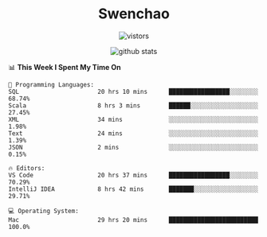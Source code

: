 <h1 align="center">Swenchao</h3>

<p align="center">
  <img src="https://visitor-badge.glitch.me/badge?page_id=Swenchao" alt="vistors" />
</p>

<p align="center">
  <img src="https://github-readme-stats.vercel.app/api?username=Swenchao&count_private=true&show_icons=true&theme=vue-dark&hide_title=true" alt="github stats" />
</p>

<!--START_SECTION:waka-->
📊 **This Week I Spent My Time On** 

```text
💬 Programming Languages: 
SQL                      20 hrs 10 mins      █████████████████░░░░░░░░   68.74% 
Scala                    8 hrs 3 mins        ██████░░░░░░░░░░░░░░░░░░░   27.45% 
XML                      34 mins             ░░░░░░░░░░░░░░░░░░░░░░░░░   1.98% 
Text                     24 mins             ░░░░░░░░░░░░░░░░░░░░░░░░░   1.39% 
JSON                     2 mins              ░░░░░░░░░░░░░░░░░░░░░░░░░   0.15%

🔥 Editors: 
VS Code                  20 hrs 37 mins      █████████████████░░░░░░░░   70.29% 
IntelliJ IDEA            8 hrs 42 mins       ███████░░░░░░░░░░░░░░░░░░   29.71%

💻 Operating System: 
Mac                      29 hrs 20 mins      █████████████████████████   100.0%

```


<!--END_SECTION:waka-->
